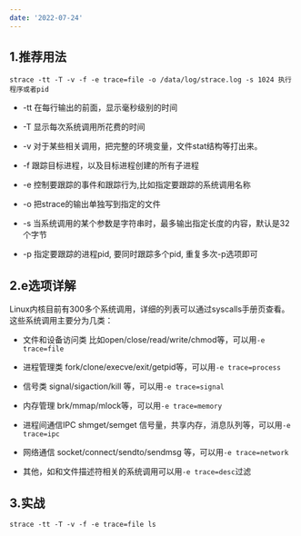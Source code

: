 ```yaml
---
date: '2022-07-24'
---
```


## 1.推荐用法

```shell
strace -tt -T -v -f -e trace=file -o /data/log/strace.log -s 1024 执行程序或者pid
```

- -tt 在每行输出的前面，显示毫秒级别的时间

- -T 显示每次系统调用所花费的时间

- -v 对于某些相关调用，把完整的环境变量，文件stat结构等打出来。

- -f 跟踪目标进程，以及目标进程创建的所有子进程

- -e 控制要跟踪的事件和跟踪行为,比如指定要跟踪的系统调用名称

- -o 把strace的输出单独写到指定的文件

- -s 当系统调用的某个参数是字符串时，最多输出指定长度的内容，默认是32个字节

- -p 指定要跟踪的进程pid, 要同时跟踪多个pid, 重复多次-p选项即可

## 2.e选项详解

Linux内核目前有300多个系统调用，详细的列表可以通过syscalls手册页查看。这些系统调用主要分为几类：

- 文件和设备访问类 比如open/close/read/write/chmod等，可以用`-e trace=file`

- 进程管理类 fork/clone/execve/exit/getpid等，可以用`-e trace=process`

- 信号类 signal/sigaction/kill 等，可以用`-e trace=signal`

- 内存管理 brk/mmap/mlock等，可以用`-e trace=memory`

- 进程间通信IPC shmget/semget 信号量，共享内存，消息队列等，可以用`-e trace=ipc`

- 网络通信 socket/connect/sendto/sendmsg 等，可以用`-e trace=network`

- 其他，如和文件描述符相关的系统调用可以用`-e trace=desc`过滤

## 3.实战

```shell
strace -tt -T -v -f -e trace=file ls
```
